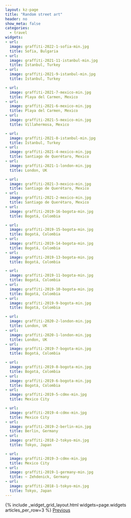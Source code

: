 ```yaml
---
layout: kz-page
title: "Random street art"
header: no
show_meta: false
categories:
  - travel
widgets:
- url:
  image: graffiti-2022-1-sofia-min.jpg
  title: Sofia, Bulgaria
- url:
  image: graffiti-2021-11-istanbul-min.jpg
  title: Istanbul, Turkey
- url:
  image: graffiti-2021-9-istanbul-min.jpg
  title: Istanbul, Turkey

- url:
  image: graffiti-2021-7-mexico-min.jpg
  title: Playa del Carmen, Mexico
- url:
  image: graffiti-2021-6-mexico-min.jpg
  title: Playa del Carmen, Mexico
- url:
  image: graffiti-2021-5-mexico-min.jpg
  title: Villahermosa, Mexico

- url:
  image: graffiti-2021-8-istanbul-min.jpg
  title: Istanbul, Turkey
- url:
  image: graffiti-2021-4-mexico-min.jpg
  title: Santiago de Querétaro, Mexico
- url:
  image: graffiti-2021-1-london-min.jpg
  title: London, UK

- url:
  image: graffiti-2021-3-mexico-min.jpg
  title: Santiago de Querétaro, Mexico
- url:
  image: graffiti-2021-2-mexico-min.jpg
  title: Santiago de Querétaro, Mexico
- url:
  image: graffiti-2019-16-bogota-min.jpg
  title: Bogotá, Colombia

- url:
  image: graffiti-2019-15-bogota-min.jpg
  title: Bogotá, Colombia
- url:
  image: graffiti-2019-14-bogota-min.jpg
  title: Bogotá, Colombia
- url:
  image: graffiti-2019-13-bogota-min.jpg
  title: Bogotá, Colombia

- url:
  image: graffiti-2019-11-bogota-min.jpg
  title: Bogotá, Colombia
- url:
  image: graffiti-2019-10-bogota-min.jpg
  title: Bogotá, Colombia
- url:
  image: graffiti-2019-9-bogota-min.jpg
  title: Bogotá, Colombia

- url:
  image: graffiti-2020-2-london-min.jpg
  title: London, UK
- url:
  image: graffiti-2020-1-london-min.jpg
  title: London, UK
- url:
  image: graffiti-2019-7-bogota-min.jpg
  title: Bogotá, Colombia

- url:
  image: graffiti-2019-8-bogota-min.jpg
  title: Bogotá, Colombia
- url:
  image: graffiti-2019-6-bogota-min.jpg
  title: Bogotá, Colombia
- url:
  image: graffiti-2019-5-cdmx-min.jpg
  title: Mexico City

- url:
  image: graffiti-2019-4-cdmx-min.jpg
  title: Mexico City
- url:
  image: graffiti-2019-2-berlin-min.jpg
  title: Berlin, Germany
- url:
  image: graffiti-2018-2-tokyo-min.jpg
  title: Tokyo, Japan

- url:
  image: graffiti-2019-3-cdmx-min.jpg
  title: Mexico City
- url:
  image: graffiti-2019-1-germany-min.jpg
  title: ~ Zehdenick, Germany
- url:
  image: graffiti-2018-1-tokyo-min.jpg
  title: Tokyo, Japan
---
```


{% include _widget_grid_layout.html widgets=page.widgets articles_per_row=3 %}
<a class="left button tiny radius icon-chevron-left r15" href="/travel/street-art-2/">Previous</a>